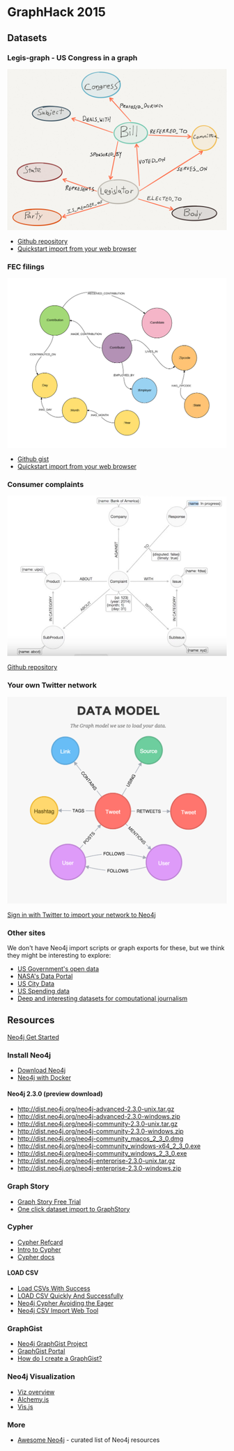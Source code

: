 # GraphHack 2015

## Datasets

### Legis-graph - US Congress in a graph

![](img/lg_datamodel.png)

* [Github repository](https://github.com/legis-graph/legis-graph)
* [Quickstart import from your web browser](http://johnymontana.github.io/LazyWebCypher/?file=https://raw.githubusercontent.com/legis-graph/legis-graph/master/quickstart/114/legis_graph_import_114.cypher)

### FEC filings

![](img/fec_datamodel.png)

* [Github gist](https://gist.github.com/johnymontana/fd3de5219e9a15e67fb7)
* [Quickstart import from your web browser](http://www.lyonwj.com/LazyWebCypher?file=https://gist.githubusercontent.com/johnymontana/fd3de5219e9a15e67fb7/raw/7f25d1f2b37a1811720b1d3339335a60b7c6e35f/FEC-2015.cql)

### Consumer complaints

![](img/cc_datamodel.png)

[Github repository](https://github.com/nicolewhite/neo4j-complaints)

### Your own Twitter network

![](img/twitter_datamodel.png)

[Sign in with Twitter to import your network to Neo4j](http://network.graphdemos.com/)

### Other sites

We don't have Neo4j import scripts or graph exports for these, but we think they might be interesting to explore:

* [US Government's open data](http://www.data.gov/)
* [NASA's Data Portal](https://data.nasa.gov/)
* [US City Data](http://us-city.census.okfn.org/)
* [US Spending data](https://www.usaspending.gov/Pages/default.aspx)
* [Deep and interesting datasets for computational journalism](http://cjlab.stanford.edu/2015/09/30/lab-launch-and-data-sets/)

## Resources

[Neo4j Get Started](http://neo4j.com/developer/get-started/)

### Install Neo4j

* [Download Neo4j](http://neo4j.com/download/)
* [Neo4j with Docker](http://neo4j.com/developer/docker/)

#### Neo4j 2.3.0 (preview download)

* http://dist.neo4j.org/neo4j-advanced-2.3.0-unix.tar.gz
* http://dist.neo4j.org/neo4j-advanced-2.3.0-windows.zip
* http://dist.neo4j.org/neo4j-community-2.3.0-unix.tar.gz
* http://dist.neo4j.org/neo4j-community-2.3.0-windows.zip
* http://dist.neo4j.org/neo4j-community_macos_2_3_0.dmg
* http://dist.neo4j.org/neo4j-community_windows-x64_2_3_0.exe
* http://dist.neo4j.org/neo4j-community_windows_2_3_0.exe
* http://dist.neo4j.org/neo4j-enterprise-2.3.0-unix.tar.gz
* http://dist.neo4j.org/neo4j-enterprise-2.3.0-windows.zip

### Graph Story

* [Graph Story Free Trial](https://console.graphstory.com/join)
* [One click dataset import to GraphStory](https://console.graphstory.com/sample-data)

### Cypher 

* [Cypher Refcard](http://neo4j.com/docs/stable/cypher-refcard/)
* [Intro to Cypher](http://neo4j.com/developer/cypher-query-language/)
* [Cypher docs](http://neo4j.com/docs/stable/cypher-query-lang.html)

#### LOAD CSV

* [Load CSVs With Success](http://jexp.de/blog/2014/10/load-cvs-with-success/)
* [LOAD CSV Quickly And Successfully](http://jexp.de/blog/2014/06/load-csv-into-neo4j-quickly-and-successfully/)
* [Neo4j Cypher Avoiding the Eager](http://www.markhneedham.com/blog/2014/10/23/neo4j-cypher-avoiding-the-eager/)
* [Neo4j CSV Import Web Tool](http://neo4j-csv-import.herokuapp.com)

### GraphGist

* [Neo4j GraphGist Project](http://gist.neo4j.org/)
* [GraphGist Portal](http://graphgist.neo4j.com/#!/gists)
* [How do I create a GraphGist?](http://graphgist.neo4j.com/#!/gists/about)

### Neo4j Visualization

* [Viz overview](http://neo4j.com/developer/guide-data-visualization/)
* [Alchemy.js](https://github.com/GraphAlchemist/Alchemy)
* [Vis.js](http://visjs.org/network_examples.html)

### More

* [Awesome Neo4j](https://github.com/GraphGeeks/awesome-neo4j) - curated list of Neo4j resources
